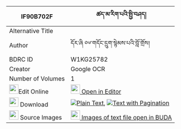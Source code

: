 |IF90B702F|ཚད་མ་རིག་པའི་སྤྱི་བཤད། 
| --- | --- 
|Alternative Title |
|Author| དོར་ཞི ༠༦་གདོང་དྲུག་སྙེམས་པའི་བློ་གྲོས།
|BDRC ID | W1KG25782
|Creator | Google OCR
|Number of Volumes| 1
|<img width="25" src="https://img.icons8.com/color/25/000000/edit-property.png">Edit Online| [<img width="25" src="https://avatars.githubusercontent.com/u/45091458?s=200&v=4"> Open in Editor](http://editor.openpecha.org/IF90B702F)
|<img width="25" src="https://img.icons8.com/fluent/48/000000/download-2.png"/>  Download | [![](https://img.icons8.com/color/20/000000/txt.png)Plain Text](https://github.com/Openpecha/IF90B702F/releases/download/v1/tsema_rigpa_i_chi_she_plain_IF90B702F.zip), [![](https://img.icons8.com/color/20/000000/txt.png)Text with Pagination](https://github.com/Openpecha/IF90B702F/releases/download/v1/tsema_rigpa_i_chi_she_pages_IF90B702F.zip)
|<img width="25" src="https://img.icons8.com/plasticine/100/000000/pictures-folder.png"/>  Source Images | [<img width="25" src="https://library.bdrc.io/icons/BUDA-small.svg"> Images of text file open in BUDA](https://library.bdrc.io/show/bdr:W1KG25782)
